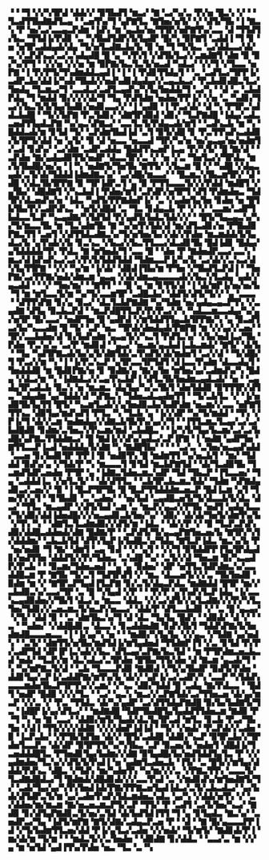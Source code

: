▝▝▝▜▝▞▞▚▜▛▟▝▟▟▞▞▝▉▜▙▟▜▝▆▃▞▝▇▝▃▞▚▞▃▝▛▞▅▝█▃▚▝▞▝▝▜▃▟▜▜▙▟▇▟▜▃▄▝▝▃▅▜▚▞▜▝▄▛▇▜▃▝▇▜▅▞▅▜▞▝▞▝▟▜▞▜▙▝▐▝▇▃▚▝▛▝▅▞▃▞▃▃▄▃▛▟▆▝▐▟▚▝▆▝▄▃▙▞▅▞▜▜▛▞▅▛▇▜▚▞▃▃▝▟▝▜▜▟▜▞▙▃▝▜▜▟▐▞▛▟▊▝▃▝▚▜▙▟▜▟▛▞▙▜▄▟▛▝█▞▚▝▉▛▇▜▝▃▟▟▐▝▜▝▊▝▅▝▅▜▛▃▟▟▄▟▞▟▄▝▜▞▅▜▃▟▇▃▙▞▙▝▉▝▅▝▜▝▜▞▙▃▝▃▞▟▟▃▃▞▟▞▃▝▞▃▛▟▚▃▞▃▞▃▚▟▄▟█▝█▝▄▝▚▜▚▜▝▞▟▜▙▜▃▞▞▃▆▟▇▜▝▟▆▝▉▝▉▞▚▞▛▜▝▝▞▞▅▝▞▞▅▝▆▝▉▛▇▞▙▃▜▃▜▞▅▃▟▝▚▟▃▞▝▞▞▜▝▞▜▃▃▝▅▛▇▝▐▝▛▞▛▜▞▜▚▟▆▟▟▃▄▟▐▝▐▝▐▝▛▟▊▜▜▟▄▜▝▝▃▝▃▟▜▃▞▜▛▛▐▞▃▟▛▃▙▞▟▟▐▞▚▟▞▜▙▟▞▞▅▟▚▟▊▟▄▟▄▞▞▃▄▃▙▃▞▝▛▃▙▟▊▟█▃▜▃▞▜▅▟▄▝▜▃▆▃▞▜▝▃▃▟▃▞▃▟▜▃▄▟▚▞▚▜▄▜▅▟▟▞▜▝▃▞▚▝▝▟▝▃▝▃▙▟▛▟▄▝▜▝▆▟▟▝▉▞▞▞▞▟▞▜▝▜▄▝▛▟▜▟▆▝▅▟▅▞▛▛▐▞▝▞▅▝▃▝▚▟▊▞▜▃▞▞▙▃▜▞▙▜▄▞▙▟▊▞▅▟▊▃▃▞▞▝▐▝▄▟▉▝▐▝▛▃▞▟▞▝▟▝▚▝▛▜▛▃▚▟▟▃▙▟█▝▝▜▞▞▙▛▇▝▛▃▜▟▊▞▝▟▇▜▛▟▉▟▝▟▊▞▝▜▃▛▇▟█▝▐▟▄▞▃▟▃▃▅▟▜▜▄▟▃▛▇▝▚▞▄▃▚▛▇▃▞▝▃▃▜▃▜▞▛▟▄▃▟▞▆▜▝▝▃▟▚▃▙▝▆▝▚▝█▟▟▃▟▞▆▝▊▜▟▝▜▞▝▃▛▟▆▜▙▟▐▟▝▃▜▝▉▜▞▟█▝▊▝▛▃▜▜▚▟▚▃▟▟▉▞▙▜▛▜▞▟▟▝▅▝▄▜▞▝▉▝▟▝▅▃▃▝▅▃▃▟▝▜▛▞▚▞▅▝▅▞▄▃▄▞▅▞▅▟▆▜▞▃▟▝▊▟▚▞▝▃▞▟▆▝▃▟▛▃▟▟▄▝█▟▟▜▚▃▅▛▐▃▄▝▛▞▚▜▞▝█▝▇▞▟▝▝▃▛▟▅▝▇▞▄▟▄▟▉▜▜▞▅▟▛▝▟▃▃▜▛▞▃▝▞▝▅▝▞▃▝▜▅▜▃▞▞▜▛▟▃▝▆▞▙▜▙▟█▞▅▞▄▝▐▝▚▝▅▟▇▜▞▜▅▜▙▝▇▜▜▞▝▞▙▃▆▝█▝▞▝▚▟█▝▞▟▄▃▄▟▞▃▜▞▟▞▜▟▟▟▐▟▆▟▇▃▚▞▝▃▞▟█▞▆▃▃▞▝▝█▃▆▃▚▜▙▃▆▜▛▞▝▟▝▟█▝▞▟▃▜▙▜▛▛▇▝▉▝▜▛▐▟▛▃▜▝▄▝▉▝▛▜▜▃▃▃▜▞▞▞▛▟▟▝▆▟█▜▝▞▄▜▙▞▝▟█▟▇▜▝▞▚▃▙▟▐▝▛▟▅▞▆▜▝▃▛▟▛▞▅▜▛▜▝▟▜▝▛▟▆▟▅▃▝▜▟▜▛▞▟▃▅▟▚▞▅▝▐▟▃▝▚▟▜▞▛▛▇▟▅▛▐▞▝▃▝▞▄▟▅▜▄▜▅▝▊▟▅▝▅▝█▜▙▜▙▞▛▞▃▟▛▟▚▃▝▝▅▜▞▟█▟▝▃▝▜▃▝▊▟▄▃▙▝▛▝▞▝▞▝▃▃▆▞▃▟▛▜▙▟▃▃▜▃▛▝▚▃▄▟▇▞▚▜▟▜▟▝▛▞▄▟▜▞▙▟▃▜▟▞▞▞▝▝█▜▞▜▄▃▄▃▚▞▚▞▜▞▆▃▃▜▙▝▆▝▜▃▚▟▆▜▙▝▇▝▚▞▅▜▚▜▟▞▟▝▆▞▟▜▃▟▊▞▅▝▛▜▙▟▉▛▇▃▜▜▝▃▅▜▝▞▟▜▜▟▃▟▇▃▚▞▜▞▅▜▅▞▙▞▞▟▞▞▛▟▅▝▆▃▆▟▟▞▙▜▄▟▃▞▙▝▄▜▚▟▞▞▙▝▊▃▚▃▝▞▙▃▞▞▙▃▜▜▃▃▞▟▃▟▊▜▙▝█▟▐▟▊▝█▟▄▞▄▜▟▟▟▟▞▜▚▝▛▟▃▝▇▝▆▜▅▟▞▜▝▃▃▝█▝▝▟▅▝▛▝▇▟▅▟▛▃▃▞▃▃▚▝▆▃▞▟▐▟▚▟▚▃▞▃▞▞▛▞▙▜▟▟▜▟▟▝▜▟▆▃▃▛▐▞▚▞▙▝▃▞▟▞▞▃▚▃▞▟▚▜▄▜▜▛▇▝▝▞▞▝▚▞▆▝▐▞▟▞▝▟▉▟▐▜▙▞▆▝▛▜▅▝▞▜▙▟▜▃▛▟▐▝▝▜▅▛▇▞▃▞▛▛▇▞▅▟▞▟▆▃▆▝▄▃▄▝▞▟▞▟▆▃▄▃▃▃▃▟▞▞▙▃▚▜▃▟▄▝▄▟▞▞▄▃▟▟▝▝▝▞▝▜▅▞▆▞▝▝▇▜▜▝▝▝█▝▄▝▆▝▊▜▜▞▟▝▐▝▟▞▆▛▐▞▅▞▅▞▙▝▜▝▆▝▆▜▃▃▜▞▆▝▚▞▜▞▃▃▆▜▛▝▃▟█▃▙▞▝▟▟▜▞▟▜▞▜▞▞▝▄▝▃▃▃▝▝▟▜▜▚▛▇▝▊▞▄▝▉▃▞▝▟▃▜▃▙▛▇▟▇▝▚▞▜▟▆▝▅▞▄▟▄▃▄▃▛▜▚▝▞▃▄▟▇▝▟▜▄▝▉▃▙▃▛▟▝▝▆▃▛▟█▜▜▃▛▞▛▞▛▃▞▞▚▝▚▟▃▃▆▃▃▟▄▞▚▞▄▞▅▜▛▝█▞▃▃▞▝▅▟▛▜▅▝█▝▄▟▛▟▝▞▆▜▟▟▜▜▄▃▙▜▛▛▇▞▚▝▄▝▉▃▟▜▃▞▙▞▚▃▃▟▆▝█▝▜▞▝▃▛▝▅▃▝▜▛▟▞▟▅▟▄▟▞▛▇▛▇▝▆▝▞▞▄▞▞▃▅▞▝▜▛▞▃▃▙▟▅▞▟▝▊▞▙▟▚▟▆▝▄▃▄▜▞▞▚▃▜▝▛▟▜▃▚▞▝▞▙▞▅▟▐▃▞▜▙▝▛▟▅▝▛▃▚▞▃▝▃▞▛▝▆▟▊▟▝▝▄▃▞▝▅▃▆▞▄▃▙▟▐▃▙▃▆▟▞▝▇▜▞▝▟▞▙▝▝▜▄▝▚▟▜▛▇▃▟▞▙▞▄▜▞▟▇▜▟▞▃▜▚▟▜▞▟▞▆▟▅▜▝▃▞▞▟▝▝▜▞▟█▞▜▝▛▃▞▞▆▝▚▝▐▝▐▞▛▃▚▃▛▝▄▜▛▃▃▜▛▜▟▜▝▟▐▃▃▜▚▟▆▝▟▃▃▟▄▜▝▜▅▟▟▟▉▝▆▝█▟▊▛▇▞▅▝▊▝▉▟▇▞▄▝▇▞▄▜▅▝▆▜▅▞▄▞▃▟▆▟▚▞▚▝█▟▄▝▞▟▃▞▆▝▚▝▐▟▇▟▃▞▞▃▄▜▚▃▙▛▐▝▟▜▃▜▙▜▅▟▆▃▄▟▃▟▞▝▅▝▝▃▄▟▄▜▛▃▟▃▙▝▉▃▚▝▅▝▆▃▆▃▝▟▄▜▄▞▚▞▃▜▙▜▝▟▅▜▟▟▉▝▉▜▜▜▛▞▟▜▃▝▚▟▄▟▆▝▄▞▜▟▟▞▟▝▚▛▇▃▚▝▜▟▅▃▟▃▄▟▅▜▜▝▝▜▞▃▙▜▃▝▞▝▐▞▅▟▉▜▙▜▄▜▜▝█▜▞▝▚▃▆▜▃▟▞▞▄▜▅▟▉▃▙▞▙▟▛▟▆▝▅▃▆▞▞▃▃▝▅▛▇▜▜▜▚▃▝▟▉▜▄▞▆▟▚▟▜▝▛▜▃▝▚▝▜▃▙▝▄▝▐▞▞▟▛▝▚▞▜▞▆▟▟▝▝▜▚▝▞▛▐▞▜▝▟▞▞▃▆▝▅▟▆▟▄▞▞▟▇▃▙▜▙▜▚▞▄▞▞▜▝▝▐▜▜▃▆▃▜▃▄▞▃▞▃▞▙▟█▟▉▝▊▟▆▞▃▜▅▃▚▜▚▃▆▞▆▟▝▃▙▟█▃▝▝▐▞▚▜▞▜▄▞▙▃▆▞▃▞▃▞▙▟█▞▄▛▇▃▜▜▟▟▆▃▞▝█▝▇▟▐▞▞▟▚▞▄▟▃▞▃▛▐▛▇▝▐▝▅▟▇▝▄▟▛▜▅▝▇▜▜▃▃▛▐▃▟▝▅▟▟▟▄▜▞▟▇▝▚▝▇▟█▜▙▞▝▝▝▝▃▞▃▝▃▜▅▞▅▃▄▟▚▟▟▝▃▃▅▝▊▞▙▟▊▜▛▝▛▛▐▝▉▝▅▟▉▜▚▝█▝▆▟▆▜▜▝▚▞▅▃▙▜▝▝▆▞▝▜▟▟▟▝▉▟▚▞▄▝▞▜▟▞▛▝▚▝▆▃▃▃▜▝▊▜▟▝▆▃▙▛▇▜▟▝▝▟▞▜▃▟▉▜▙▝▜▃▆▟▜▟▛▃▅▟▅▝▛▜▛▝▄▝▐▟▇▃▜▟▅▃▆▃▚▟▛▝▜▟▝▜▙▃▛▝▐▜▃▃▅▞▝▜▄▝▃▟▟▟▐▃▝▞▅▜▃▜▞▝▝▟▞▟▜▜▃▝▝▃▙▜▛▃▙▃▆▃▜▟▞▝▜▟▆▝▚▛▇▟▄▟▊▃▞▃▅▞▞▝▉▝▐▝█▃▛▜▛▜▙▝█▝█▃▛▜▜▟▟▟▆▃▅▃▛▝█▟▐▃▆▝▄▜▝▜▅▞▛▞▄▜▝▝▊▜▙▟▊▝▃▝▃▟▅▞▝▝▅▞▙▟▝▃▄▟█▃▅▜▞▜▞▟▃▃▙▜▞▟▃▝▟▃▞▝▜▜▃▝▆▃▄▟▛▝▞▟▜▞▙▟▝▃▆▝▃▝▆▃▛▞▄▃▞▞▛▜▙▝▅▟▜▝▄▟▄▜▃▃▞▜▞▟▉▞▟▟▐▟▅▟█▞▞▞▅▃▄▟▊▃▙▜▅▞▚▞▝▟▉▞▝▟▞▟▞▜▅▜▞▟▆▜▚▞▙▝▞▜▚▝▚▝▝▟▇▜▃▜▃▟▆▟▉▞▞▟▜▞▆▝▐▟▃▝▝▟▞▞▛▝▞▝▉▝▜▃▛▃▛▟▚▟▉▞▟▟█▃▟▟▅▟▞▟▇▝█▟▇▞▛▝▝▃▛▟▜▞▜▞▄▃▄▛▇▜▅▃▅▞▙▝▇▜▛▞▚▜▞▟▟▟▆▞▝▃▙▃▙▜▟▝▟▜▚▜▄▛▐▞▙▟█▃▚▞▜▟▄▝▇▜▃▛▐▟▃▝▆▃▚▞▙▝▛▝▅▞▅▟▊▝▜▝▇▞▝▟▆▜▝▃▄▝▊▟▝▝▞▝▄▜▝▝▞▞▜▝▉▜▟▟▛▛▐▜▄▜▛▟▄▟▊▞▅▟▜▜▅▝▟▟▟▜▞▞▛▞▜▟▅▃▝▃▚▟█▝▚▞▝▃▜▞▞▟▝▜▅▃▆▝▉▞▚▃▄▟▛▞▛▃▙▝▝▝▉▃▆▞▜▟▅▃▅▟▝▝▄▝▄▝▉▟▅▞▝▟▛▝▅▜▜▃▜▟▛▟▆▃▚▞▃▃▟▟█▃▆▝▛▝▇▜▙▝▜▞▃▜▝▜▟▜▛▟▜▝▞▝▆▃▝▟▃▃▅▜▞▞▞▃▝▜▙▜▅▟▉▝▉▟▆▝▆▝▞▝▇▜▛▃▛▜▄▟▐▜▃▛▇▝▊▞▃▜▞▟▄▃▛▟▃▝▆▟▇▟▟▝█▜▛▝▆▞▞▃▙▟▉▃▚▞▃▃▞▜▛▝▃▝█▝▚▜▄▟▝▞▛▝▝▝▛▞▛▝▄▜▚▟▚▜▃▛▐▟▄▝▐▞▃▃▚▃▄▟▉▟▅▞▞▜▙▜▝▟▃▞▄▝▆▃▃▝▟▟▃▝▞▞▃▞▟▜▞▞▄▜▃▟▇▞▞▞▛▞▚▜▃▜▅▞▜▟▊▞▞▃▅▃▆▃▜▞▅▃▛▞▅▃▃▞▝▟▟▞▛▝▟▜▃▃▙▟▉▝▞▝▃▝█▝▄▃▄▞▝▞▜▞▝▟▟▝▉▝▝▃▝▟▆▜▙▃▚▞▜▝▟▝▟▃▝▜▄▜▄▝█▟▚▝▝▟▉▟▞▝▟▝▞▝▝▃▝▝▚▟▅▞▝▞▟▟█▟▊▃▝▟▃▃▚▝▊▃▟▟▅▟▇▝▊▟▚▜▙▜▝▜▟▟▚▛▇▞▙▜▅▟▆▟█▃▃▃▅▃▃▝▐▝▐▞▄▞▚▝▅▝▝▝▆▟▉▞▚▜▄▜▄▝▞▞▄▃▝▞▜▟▇▝▄▞▅▟▚▝▝▃▜▞▝▟▆▜▜▞▅▜▙▞▆▟▜▟▐▞▆▜▄▟▅▟▝▜▜▟▆▛▐▜▝▞▃▝▊▜▟▝▛▞▛▞▃▟▛▜▟▝▟▛▐▛▐▃▚▟▞▞▙▃▝▟▜▃▄▞▃▛▇▞▙▃▜▟▝▝▆▝▛▜▛▟▆▃▅▃▙▃▟▝▅▟▞▝▜▃▛▞▆▝▟▃▚▟▃▞▃▜▛▟▅▝█▜▙▞▜▜▞▟▅▝▟▝▇▃▆▝▄▃▟▞▜▝▚▝▚▞▆▛▇▃▜▞▟▝▝▃▙▝▜▃▃▃▛▟▉▝▇▟▉▟▝▞▜▞▄▜▙▟▛▝▉▟▜▞▛▟▅▝▟▟▊▜▄▞▃▛▐▞▃▟▟▛▇▞▆▜▚▞▙▝▟▞▞▝▄▛▐▞▃▞▃▟▛▞▚▝▃▃▛▝▚▜▟▟▚▃▃▃▆▟▅▜▙▃▛▜▛▜▚▞▞▃▆▞▝▞▚▃▝▟▉▞▜▟▟▝█▝▃▟▄▝▇▞▛▟▃▃▝▝█▟▜▝▅▟▛▝█▟▉▝▞▞▞▜▃▝▝▃▞▝▄▃▚▝▆▃▞▞▃▛▇▜▟▞▃▞▜▜▅▃▅▝▟▞▄▞▆▃▛▝▞▞▃▝▞▝▛▃▝▜▜▟▃▝▟▞▚▞▄▟▛▝▃▞▟▜▜▟▄▛▇▟█▝▉▞▙▞▙▟▇▜▞▜▃▝▐▟█▛▐▞▄▞▟▜▃▞▝▝▆▟▇▟█▝▜▟▛▜▙▟█▜▄▜▄▟▟▜▜▟▅▃▆▝▇▟▉▝▛▝▜▝▚▝▅▝▇▝▃▃▞▝▟▟▉▞▆▜▞▜▄▟▞▟▃▜▄▜▛▃▟▝▆▜▃▝▊▃▙▝▛▃▞▜▙▜▅▝▞▟▐▝▜▜▞▞▞▞▟▟▇▝▞▞▞▟▅▛▐▟▐▟▝▝▜▞▝▞▅▟▞▝▛▃▛▟▞▞▃▟▅▝▉▝▐▃▛▃▙▞▝▞▛▜▙▜▟▜▅▝▟▞▞▝█▜▞▃▟▟█▝▟▟▊▞▚▃▛▝▉▜▛▃▙▞▞▜▛▟▅▜▃▃▛▃▝▟▞▟▛▝▉▜▛▜▜▞▚▞▚▜▙▃▝▃▛▝▉▃▅▞▙▝▅▟▅▜▝▟█▟▐▞▜▃▅▟▟▟█▜▃▝▛▜▅▟▊▜▄▞▙▟▆▞▞▟▇▝▉▜▄▟█▞▙▞▅▟▜▟▟▜▄▜▃▝▛▝▞▞▄▟▆▟▅▞▜▃▚▞▞▟▜▞▙▜▚▟▐▝▅▝▄▟▆▜▃▟▅▃▙▝▐▜▞▝▃▝█▜▞▞▆▜▄▞▟▟▟▞▛▟▚▃▝▟█▃▝▞▜▟▚▝▆▞▚▟▅▜▚▝▚▞▆▞▞▞▃▝▞▛▇▃▜▜▚▝▃▃▃▜▞▜▃▟▇▟█▟▃▞▜▝█▟▆▟▞▟█▟▊▟▞▞▞▃▃▜▚▟▝▃▝▞▆▟▊▟▚▞▆▜▅▟▇▜▞▜▞▝▃▟▞▜▄▞▄▞▚▜▚▜▅▟▐▟▞▛▇▞▛▛▇▃▅▜▄▟▐▟▃▞▃▜▞▃▙▃▟▃▞▝▄▞▙▟▞▟▜▟▛▃▜▞▆▝▄▞▃▟▅▜▚▟▚▜▟▃▆▟▅▃▚▟▃▝▄▞▚▝▞▟▟▞▅▜▚▝▞▝▃▞▟▟▅▞▆▞▆▃▆▝▇▞▅▃▅▃▆▃▛▜▞▃▛▝▜▜▞▝▛▝▃▟▜▝▃▞▙▜▅▞▚▃▞▝▇▟▉▝▊▞▟▜▄▛▇▟▊▃▜▞▅▞▃▜▟▝▟▞▙▟▜▟▐▜▜▝▜▝▄▝▊▜▄▟▃▝▇▃▚▞▝▃▅▟▛▃▞▜▄▝▐▟▜▞▆▛▇▝▇▜▞▟▇▞▃▟▄▃▛▃▅▝▛▝▝▟▝▝▇▝█▞▄▃▃▃▛▛▐▟▝▞▜▞▙▟▆▜▜▃▅▞▟▟▝▛▐▞▄▜▃▞▃▟▅▝▞▞▅▟▞▝▜▞▆▜▞▝▇▟▊▟▞▛▐▝▆▞▟▞▆▝▜▞▆▝▝▝▆▟▃▜▞▞▃▜▅▟▅▝▝▟▉▟▇▝▊▞▟▟▃▝▝▃▃▞▃▝▆▝▞▞▄▝▆▝▅▜▟▝▄▟▐▜▚▞▛▟▅▝▅▃▝▜▃▝▃▝▚
